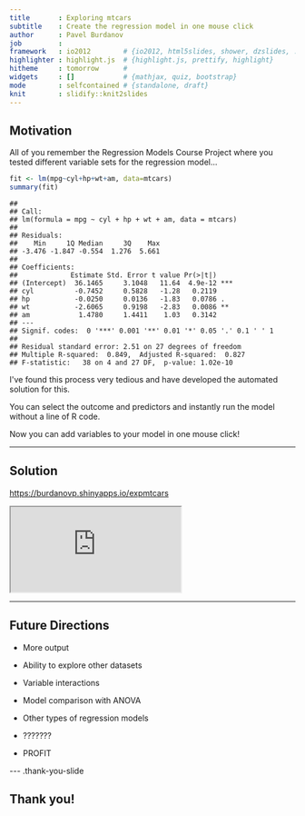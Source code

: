 ```yaml
---
title       : Exploring mtcars
subtitle    : Create the regression model in one mouse click
author      : Pavel Burdanov
job         : 
framework   : io2012        # {io2012, html5slides, shower, dzslides, ...}
highlighter : highlight.js  # {highlight.js, prettify, highlight}
hitheme     : tomorrow      # 
widgets     : []            # {mathjax, quiz, bootstrap}
mode        : selfcontained # {standalone, draft}
knit        : slidify::knit2slides
---
```


## Motivation

All of you remember the Regression Models Course Project
where you tested different variable sets for the regression model...


```r
fit <- lm(mpg~cyl+hp+wt+am, data=mtcars)
summary(fit)
```

```
## 
## Call:
## lm(formula = mpg ~ cyl + hp + wt + am, data = mtcars)
## 
## Residuals:
##    Min     1Q Median     3Q    Max 
## -3.476 -1.847 -0.554  1.276  5.661 
## 
## Coefficients:
##             Estimate Std. Error t value Pr(>|t|)    
## (Intercept)  36.1465     3.1048   11.64  4.9e-12 ***
## cyl          -0.7452     0.5828   -1.28   0.2119    
## hp           -0.0250     0.0136   -1.83   0.0786 .  
## wt           -2.6065     0.9198   -2.83   0.0086 ** 
## am            1.4780     1.4411    1.03   0.3142    
## ---
## Signif. codes:  0 '***' 0.001 '**' 0.01 '*' 0.05 '.' 0.1 ' ' 1
## 
## Residual standard error: 2.51 on 27 degrees of freedom
## Multiple R-squared:  0.849,	Adjusted R-squared:  0.827 
## F-statistic:   38 on 4 and 27 DF,  p-value: 1.02e-10
```


I've found this process very tedious and have developed
the automated solution for this.

You can select the outcome and predictors and instantly run the model
without a line of R code.

Now you can add variables to your model in one mouse click!

---

## Solution

https://burdanovp.shinyapps.io/expmtcars

<iframe src="https://burdanovp.shinyapps.io/expmtcars"></iframe>

---

## Future Directions

- More output

- Ability to explore other datasets

- Variable interactions

- Model comparison with ANOVA

- Other types of regression models

- ???????

- PROFIT

--- .thank-you-slide

## Thank you!
